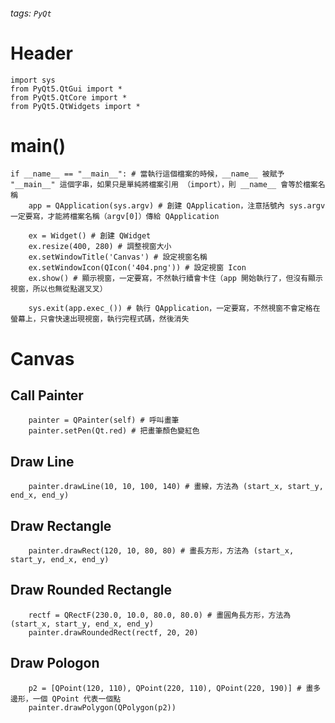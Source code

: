 ###### tags: `PyQt`

# Header
```python=
import sys
from PyQt5.QtGui import *
from PyQt5.QtCore import *
from PyQt5.QtWidgets import *
```

# main()
```python=
if __name__ == "__main__": # 當執行這個檔案的時候，__name__ 被賦予 "__main__" 這個字串，如果只是單純將檔案引用 （import），則 __name__ 會等於檔案名稱
    app = QApplication(sys.argv) # 創建 QApplication，注意括號內 sys.argv 一定要寫，才能將檔案名稱（argv[0]）傳給 QApplication

    ex = Widget() # 創建 QWidget
    ex.resize(400, 280) # 調整視窗大小
    ex.setWindowTitle('Canvas') # 設定視窗名稱
    ex.setWindowIcon(QIcon('404.png')) # 設定視窗 Icon
    ex.show() # 顯示視窗，一定要寫，不然執行續會卡住（app 開始執行了，但沒有顯示視窗，所以也無從點選叉叉）

    sys.exit(app.exec_()) # 執行 QApplication，一定要寫，不然視窗不會定格在螢幕上，只會快速出現視窗，執行完程式碼，然後消失
```



# Canvas

## Call Painter
```python=
    painter = QPainter(self) # 呼叫畫筆
    painter.setPen(Qt.red) # 把畫筆顏色變紅色
```
## Draw Line
```python=
    painter.drawLine(10, 10, 100, 140) # 畫線，方法為 (start_x, start_y, end_x, end_y)
```

## Draw Rectangle
```python=
    painter.drawRect(120, 10, 80, 80) # 畫長方形，方法為 (start_x, start_y, end_x, end_y)
```

## Draw Rounded Rectangle
```python=
    rectf = QRectF(230.0, 10.0, 80.0, 80.0) # 畫圓角長方形，方法為 (start_x, start_y, end_x, end_y)
    painter.drawRoundedRect(rectf, 20, 20)
```

## Draw Pologon
```python=
    p2 = [QPoint(120, 110), QPoint(220, 110), QPoint(220, 190)] # 畫多邊形，一個 QPoint 代表一個點
    painter.drawPolygon(QPolygon(p2))
```

